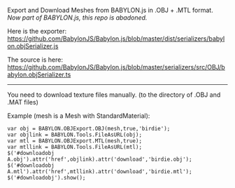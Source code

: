 Export and Download Meshes from BABYLON.js in .OBJ + .MTL format.
*Now part of BABYLON.js, this repo is abadoned.*

Here is the exporter:
https://github.com/BabylonJS/Babylon.js/blob/master/dist/serializers/babylon.objSerializer.js

The source is here:
https://github.com/BabylonJS/Babylon.js/blob/master/serializers/src/OBJ/babylon.objSerializer.ts

----
You need to download texture files manually. (to the directory of .OBJ and .MAT files)


Example (mesh is a Mesh with StandardMaterial):


    var obj = BABYLON.OBJExport.OBJ(mesh,true,'birdie');
    var objlink = BABYLON.Tools.FileAsURL(obj);
    var mtl = BABYLON.OBJExport.MTL(mesh,true);
    var mtllink = BABYLON.Tools.FileAsURL(mtl);
    $('#downloadobj A.obj').attr('href',objlink).attr('download','birdie.obj');
    $('#downloadobj A.mtl').attr('href',mtllink).attr('download','birdie.mtl');
    $('#downloadobj').show();
    
